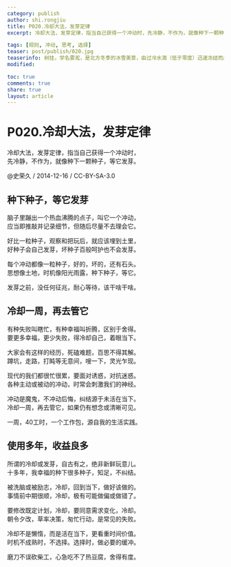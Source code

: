 ```yaml
---
category: publish
author: shi.rongjiu
title: P020.冷却大法，发芽定律
excerpt: 冷却大法，发芽定律，指当自己获得一个冲动时，先冷静，不作为，就像种下一颗种子，等它发芽。  

tags: [规则, 冲动, 思考, 选择]
teaser: post/publish/020.jpg
teaserinfo: 树挂，学名雾淞，是北方冬季的冰雪美景，由过冷水滴（低于零度）迅速冻结而成，寒江雪柳，玉树琼花。
modified: 

toc: true
comments: true
share: true
layout: article
---
```


# P020.冷却大法，发芽定律

冷却大法，发芽定律，指当自己获得一个冲动时，  
先冷静，不作为，就像种下一颗种子，等它发芽。  

@史荣久 / 2014-12-16 / CC-BY-SA-3.0  

## 种下种子，等它发芽

脑子里蹦出一个热血沸腾的点子，叫它一个冲动，  
应当即推敲并记录细节，但随后尽量不去理会它。

好比一粒种子，观察和把玩后，就应该埋到土里，  
好种子会自己发芽，坏种子百般呵护也不会发芽。

每个冲动都像一粒种子，好的，坏的，还有石头。  
思想像土地，时机像阳光雨露，种下种子，等它。

发芽之前，没任何征兆，耐心等待，该干啥干啥。

## 冷却一周，再去管它

有种失败叫瞎忙，有种幸福叫折腾，区别于舍得。  
要更多幸福，更少失败，得冷却自己，着眼当下。

大家会有这样的经历，死磕难题，百思不得其解。  
蹲坑，走路，打盹等无意间，嗖一下，灵光乍现。

现代的我们都很忙很累，要面对诱惑，对抗迷惑。  
各种主动或被动的冲动，时常会刺激我们的神经。

冲动是魔鬼，不冲动后悔，纠结源于未活在当下。  
冷却一周，再去管它，如果仍有想念或清晰可见。

一周，40工时，一个工作包，源自我的生活实践。  

## 使用多年，收益良多

所谓的冷却或发芽，自古有之，绝非新鲜玩意儿。  
十多年，我幸福的种下很多种子，知足，不纠结。

被洗脑或被励志，冷却，回到当下，做好该做的。  
事情前中期很顺，冷却，极有可能做偏或做错了。  

要修改既定计划，冷却，要同意需求变化，冷却。  
朝令夕改，草率决策，匆忙行动，是常见的失败。

冷却不是懒惰，而是活在当下，更看重时间价值。  
时机不成熟时，不选择。选择时，做必要的缓冲。

磨刀不误砍柴工，心急吃不了热豆腐，舍得有度。

